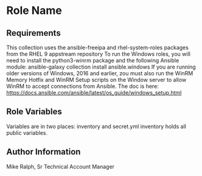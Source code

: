 Role Name
=========



Requirements
------------

This collection uses the ansible-freeipa and rhel-system-roles packages from the RHEL 9 appstream repository
To run the Windows roles, you will need to install the python3-winrm package and the following Ansible module:
  ansible-galaxy collection install ansible.windows
If you are running older versions of Windows, 2016 and earlier, zou must also run the WinRM Memory Hotfix and WinRM Setup scripts on the Window server to allow WinRM to accept connections from Ansible.
The doc is here: https://docs.ansible.com/ansible/latest/os_guide/windows_setup.html


Role Variables
--------------

Variables are in two places: inventory and secret.yml
  inventory holds all public variables.


Author Information
------------------

Mike Ralph, Sr Technical Account Manager
